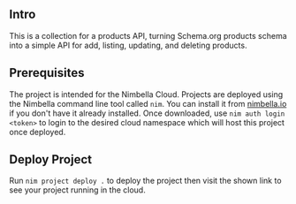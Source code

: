 ## Intro

This is a collection for a products API, turning Schema.org products schema into a simple API for add, listing, updating, and deleting products.


## Prerequisites

The project is intended for the Nimbella Cloud. Projects are deployed
using the Nimbella command line tool called `nim`. You can install
it from [nimbella.io](https://nimbella.io) if you don't have it already installed.
Once downloaded, use `nim auth login <token>` to login to the desired
cloud namespace which will host this project once deployed.

## Deploy Project

Run `nim project deploy .` to deploy the project then visit the shown
link to see your project running in the cloud.

